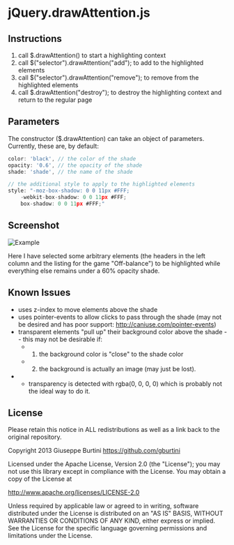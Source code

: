 # jQuery.drawAttention.js

## Instructions
1. call $.drawAttention() to start a highlighting context
2. call $("selector").drawAttention("add"); to add to the highlighted elements
3. call $("selector").drawAttention("remove"); to remove from the highlighted elements
4. call $.drawAttention("destroy"); to destroy the highlighting context and return to the regular page

## Parameters

The constructor ($.drawAttention) can take an object of parameters. Currently, these are, by default:

```javascript
color: 'black',	// the color of the shade
opacity: '0.6',	// the opacity of the shade
shade: 'shade',	// the name of the shade

// the additional style to apply to the highlighted elements
style: "-moz-box-shadow: 0 0 11px #FFF;
	-webkit-box-shadow: 0 0 11px #FFF;
	box-shadow: 0 0 11px #FFF;"
```

## Screenshot
![Example](http://i.imgur.com/2SU5wlX.png)

Here I have selected some arbitrary elements (the headers in the left column and the listing for the game "Off-balance") to be highlighted while everything else remains under a 60% opacity shade.

## Known Issues
* uses z-index to move elements above the shade
* uses pointer-events to allow clicks to pass through the shade (may not be desired and has poor support: http://caniuse.com/pointer-events)
* transparent elements "pull up" their background color above the shade -- this may not be desirable if: 
  * 1. the background color is "close" to the shade color
  * 2. the background is actually an image (may just be lost).
* - transparency is detected with rgba(0, 0, 0, 0) which is probably not the ideal way to do it. 

## License 

Please retain this notice in ALL redistributions as well as a link back to the original repository.

Copyright 2013 Giuseppe Burtini      https://github.com/gburtini

Licensed under the Apache License, Version 2.0 (the "License");
you may not use this library except in compliance with the License.
You may obtain a copy of the License at

http://www.apache.org/licenses/LICENSE-2.0

Unless required by applicable law or agreed to in writing, software
distributed under the License is distributed on an "AS IS" BASIS,
WITHOUT WARRANTIES OR CONDITIONS OF ANY KIND, either express or implied.
See the License for the specific language governing permissions and
limitations under the License.
